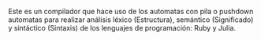 Este es un compilador que hace uso de los automatas con pila o pushdown automatas para realizar análisis léxico (Estructura), semántico (Significado) y sintáctico (Sintaxis) de los lenguajes de programación: Ruby y Julia.
